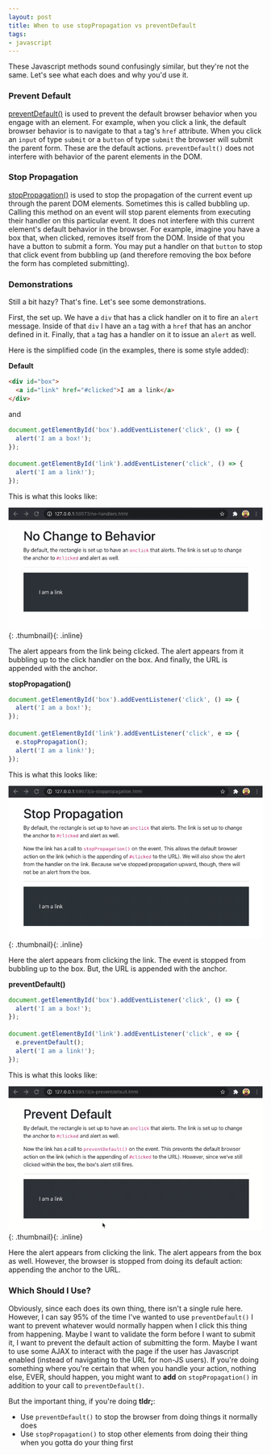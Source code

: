 ```yaml
---
layout: post
title: When to use stopPropagation vs preventDefault
tags:
- javascript
---
```

These Javascript methods sound confusingly similar, but they're not the same. Let's see what each does and why you'd use it.

### Prevent Default

[preventDefault()](https://developer.mozilla.org/en-US/docs/Web/API/Event/preventDefault) is used to prevent the default browser behavior when you engage with an element.  For example, when you click a link, the default browser behavior is to navigate to that `a` tag's `href` attribute.  When you click an `input` of type `submit` or a `button` of type `submit` the browser will submit the parent form.  These are the default actions.  `preventDefault()` does not interfere with behavior of the parent elements in the DOM.

### Stop Propagation

[stopPropagation()](https://developer.mozilla.org/en-US/docs/Web/API/Event/stopPropagation) is used to stop the propagation of the current event up through the parent DOM elements.  Sometimes this is called bubbling up.  Calling this method on an event will stop parent elements from executing their handler on this particular event.  It does not interfere with this current element's default behavior in the browser.  For example, imagine you have a box that, when clicked, removes itself from the DOM. Inside of that you have a button to submit a form. You may put a handler on that `button` to stop that click event from bubbling up (and therefore removing the box before the form has completed submitting).

### Demonstrations

Still a bit hazy? That's fine. Let's see some demonstrations.

First, the set up.  We have a `div` that has a click handler on it to fire an `alert` message.  Inside of that `div` I have an `a` tag with a `href` that has an anchor defined in it.  Finally, that `a` tag has a handler on it to issue an `alert` as well.

Here is the simplified code (in the examples, there is some style added):

**Default**

```html
<div id="box">
  <a id="link" href="#clicked">I am a link</a>
</div>
```

and

```javascript
document.getElementById('box').addEventListener('click', () => {
  alert('I am a box!');
});

document.getElementById('link').addEventListener('click', () => {
  alert('I am a link!');
});
```

This is what this looks like:

[![Demo](/uploads/2020/stopprevent-1.gif)](/uploads/2020/stopprevent-1.gif){: .thumbnail}{: .inline}

The alert appears from the link being clicked. The alert appears from it bubbling up to the click handler on the box. And finally, the URL is appended with the anchor.

**stopPropagation()**

```javascript
document.getElementById('box').addEventListener('click', () => {
  alert('I am a box!');
});

document.getElementById('link').addEventListener('click', e => {
  e.stopPropagation();
  alert('I am a link!');
});
```

This is what this looks like:

[![Demo](/uploads/2020/stopprevent-2.gif)](/uploads/2020/stopprevent-2.gif){: .thumbnail}{: .inline}

Here the alert appears from clicking the link. The event is stopped from bubbling up to the box. But, the URL is appended with the anchor.

**preventDefault()**

```javascript
document.getElementById('box').addEventListener('click', () => {
  alert('I am a box!');
});

document.getElementById('link').addEventListener('click', e => {
  e.preventDefault();
  alert('I am a link!');
});
```

This is what this looks like:

[![Demo](/uploads/2020/stopprevent-3.gif)](/uploads/2020/stopprevent-3.gif){: .thumbnail}{: .inline}

Here the alert appears from clicking the link. The alert appears from the box as well. However, the browser is stopped from doing its default action: appending the anchor to the URL.

### Which Should I Use?

Obviously, since each does its own thing, there isn't a single rule here. However, I can say 95% of the time I've wanted to use `preventDefault()`  I want to prevent whatever would normally happen when I click this thing from happening.  Maybe I want to validate the form before I want to submit it, I want to prevent the default action of submitting the form.  Maybe I want to use some AJAX to interact with the page if the user has Javascript enabled (instead of navigating to the URL for non-JS users).  If you're doing something where you're certain that when you handle your action, nothing else, EVER, should happen, you might want to **add** on `stopPropagation()` in addition to your call to `preventDefault()`.

But the important thing, if you're doing **tldr;**:

* Use `preventDefault()` to stop the browser from doing things it normally does
* Use `stopPropagation()` to stop other elements from doing their thing when you gotta do your thing first
